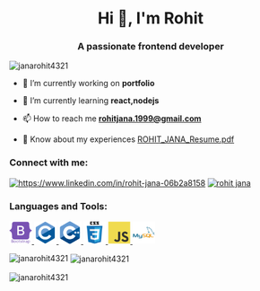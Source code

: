 <h1 align="center">Hi 👋, I'm Rohit</h1>
<h3 align="center">A passionate frontend developer</h3>

<p align="left"> <img src="https://komarev.com/ghpvc/?username=janarohit4321&label=Profile%20views&color=0e75b6&style=flat" alt="janarohit4321" /> </p>

- 🔭 I’m currently working on **portfolio**

- 🌱 I’m currently learning **react,nodejs**

- 📫 How to reach me **rohitjana.1999@gmail.com**

- 📄 Know about my experiences [ROHIT_JANA_Resume.pdf](ROHIT_JANA_Resume.pdf)

<h3 align="left">Connect with me:</h3>
<p align="left">
<a href="https://linkedin.com/in/https://www.linkedin.com/in/rohit-jana-06b2a8158" target="blank"><img align="center" src="https://raw.githubusercontent.com/rahuldkjain/github-profile-readme-generator/master/src/images/icons/Social/linked-in-alt.svg" alt="https://www.linkedin.com/in/rohit-jana-06b2a8158" height="30" width="40" /></a>
<a href="https://fb.com/rohit jana" target="blank"><img align="center" src="https://raw.githubusercontent.com/rahuldkjain/github-profile-readme-generator/master/src/images/icons/Social/facebook.svg" alt="rohit jana" height="30" width="40" /></a>
</p>

<h3 align="left">Languages and Tools:</h3>
<p align="left"> <a href="https://getbootstrap.com" target="_blank" rel="noreferrer"> <img src="https://raw.githubusercontent.com/devicons/devicon/master/icons/bootstrap/bootstrap-plain-wordmark.svg" alt="bootstrap" width="40" height="40"/> </a> <a href="https://www.cprogramming.com/" target="_blank" rel="noreferrer"> <img src="https://raw.githubusercontent.com/devicons/devicon/master/icons/c/c-original.svg" alt="c" width="40" height="40"/> </a> <a href="https://www.w3schools.com/cpp/" target="_blank" rel="noreferrer"> <img src="https://raw.githubusercontent.com/devicons/devicon/master/icons/cplusplus/cplusplus-original.svg" alt="cplusplus" width="40" height="40"/> </a> <a href="https://www.w3schools.com/css/" target="_blank" rel="noreferrer"> <img src="https://raw.githubusercontent.com/devicons/devicon/master/icons/css3/css3-original-wordmark.svg" alt="css3" width="40" height="40"/> </a> <a href="https://developer.mozilla.org/en-US/docs/Web/JavaScript" target="_blank" rel="noreferrer"> <img src="https://raw.githubusercontent.com/devicons/devicon/master/icons/javascript/javascript-original.svg" alt="javascript" width="40" height="40"/> </a> <a href="https://www.mysql.com/" target="_blank" rel="noreferrer"> <img src="https://raw.githubusercontent.com/devicons/devicon/master/icons/mysql/mysql-original-wordmark.svg" alt="mysql" width="40" height="40"/> </a> </p>

<p><img align="left" src="https://github-readme-stats.vercel.app/api/top-langs?username=janarohit4321&show_icons=true&locale=en&layout=compact" alt="janarohit4321" /></p>

<p>&nbsp;<img align="center" src="https://github-readme-stats.vercel.app/api?username=janarohit4321&show_icons=true&locale=en" alt="janarohit4321" /></p>

<p><img align="center" src="https://github-readme-streak-stats.herokuapp.com/?user=janarohit4321&" alt="janarohit4321" /></p>
